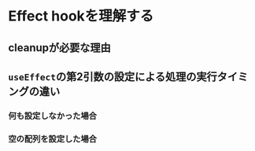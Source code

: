 # Effect hookを理解する

## cleanupが必要な理由

## `useEffect`の第2引数の設定による処理の実行タイミングの違い

### 何も設定しなかった場合

### 空の配列を設定した場合
